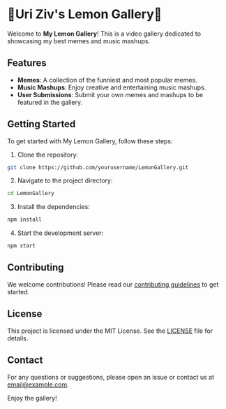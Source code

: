 # 🍋Uri Ziv's Lemon Gallery🍋

Welcome to **My Lemon Gallery**! This is a video gallery dedicated to showcasing my best memes and music mashups.

## Features

- **Memes**: A collection of the funniest and most popular memes.
- **Music Mashups**: Enjoy creative and entertaining music mashups.
- **User Submissions**: Submit your own memes and mashups to be featured in the gallery.

## Getting Started

To get started with My Lemon Gallery, follow these steps:

1. Clone the repository:

```bash
git clone https://github.com/yourusername/LemonGallery.git
```

2. Navigate to the project directory:

```bash
cd LemonGallery
```

3. Install the dependencies:

```bash
npm install
```

4. Start the development server:

```bash
npm start
```

## Contributing

We welcome contributions! Please read our [contributing guidelines](CONTRIBUTING.md) to get started.

## License

This project is licensed under the MIT License. See the [LICENSE](LICENSE) file for details.

## Contact

For any questions or suggestions, please open an issue or contact us at [email@example.com](mailto:email@example.com).

Enjoy the gallery!
